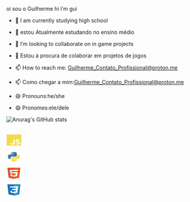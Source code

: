 oi sou o Guilherme 
hi i'm gui

- 🔭 I am currently studying high school

- 🔭 estou Atualmente estudando no ensino médio 

- 👯 I’m looking to collaborate on in game projects

- 👯 Estou à procura de colaborar em projetos de jogos

- 📫 How to reach me: Guilherme_Contato_Profissional@proton.me

- 📫 Como chegar a mim:Guilherme_Contato_Profissional@proton.me

- 😄 Pronouns:he/she

- 😄 Pronomes:ele/dele

![Anurag's GitHub stats](https://github-readme-stats.vercel.app/api?username=Guilherme0zero&show_icons=false&theme=radical)


<div style="display: inline_block"><br>
  <img align="center" alt="Gui-Js" height="30" width="40" src="https://raw.githubusercontent.com/devicons/devicon/master/icons/javascript/javascript-plain.svg">
 
<img align="center" alt="Gui-python" height="30" width="40" 
src="https://raw.githubusercontent.com/devicons/devicon/master/icons/python/python-original.svg">
 
 <img align="center" alt="Gui-CSS" height="30" width="40"       
 src="https://raw.githubusercontent.com/devicons/devicon/master/icons/html5/html5-original.svg">
     
   <img align="center" alt="Rafa-CSS" height="30" width="40" src="https://raw.githubusercontent.com/devicons/devicon/master/icons/css3/css3-original.svg">
          
 
          

                        
          
          
